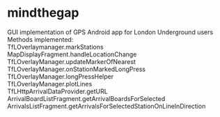 # mindthegap
GUI implementation of GPS Android app for London Underground users  
Methods implemented:  
TfLOverlaymanager.markStations  
MapDisplayFragment.handleLocationChange   
TfLOverlayManager.updateMarkerOfNearest   
TfLOverlayManager.onStationMarkedLongPress  
TfLOverlayManager.longPressHelper   
TfLOverlayManager.plotLines   
TfLHttpArrivalDataProvider.getURL   
ArrivalBoardListFragment.getArrivalBoardsForSelected    
ArrivalsListFragment.getArrivalsForSelectedStationOnLineInDirection
